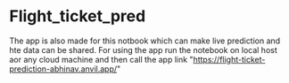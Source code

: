 # Flight_ticket_pred
 The app is also made for this notbook which can make live prediction and hte data can be shared. For using the app run the notebook on local host aor any cloud machine
 and then call the app link "https://flight-ticket-prediction-abhinav.anvil.app/"

